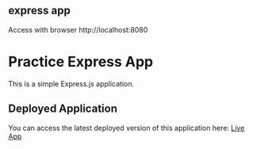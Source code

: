 ## express app

Access with browser http://localhost:8080

# Practice Express App

This is a simple Express.js application.

## Deployed Application

You can access the latest deployed version of this application here:
[Live App](https://exp-blue-bird-9709.fly.dev)